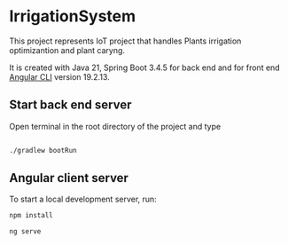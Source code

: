 # IrrigationSystem

This project represents IoT project that handles Plants irrigation optimizantion and plant caryng.

It is created with Java 21, Spring Boot 3.4.5 for back end and for front end [Angular CLI](https://github.com/angular/angular-cli) version 19.2.13.

## Start back end server

Open terminal in the root directory of the project and type

```bash

./gradlew bootRun

```

## Angular client server

To start a local development server, run:

```bash
npm install

ng serve
```
